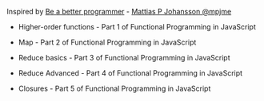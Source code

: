 Inspired by [Be a better programmer](https://www.youtube.com/channel/UCO1cgjhGzsSYb1rsB4bFe4Q/videos) - [Mattias P Johansson @mpjme](https://twitter.com/mpjme)

- Higher-order functions - Part 1 of Functional Programming in JavaScript

- Map - Part 2 of Functional Programming in JavaScript

- Reduce basics - Part 3 of Functional Programming in JavaScript

- Reduce Advanced - Part 4 of Functional Programming in JavaScript

- Closures - Part 5 of Functional Programming in JavaScript